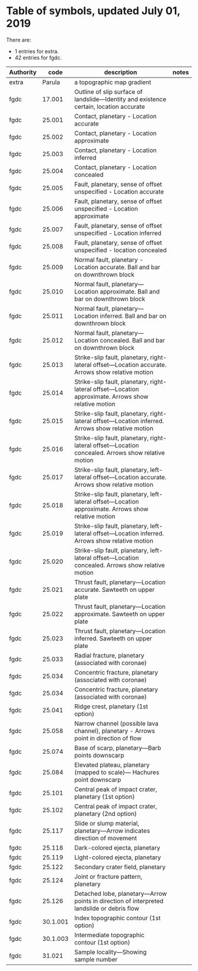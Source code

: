 # Table of symbols, updated July 01, 2019
There are:
 * 1 entries for extra.
 * 42 entries for fgdc.

|Authority|  code  |                                             description                                             |notes|
|---------|--------|-----------------------------------------------------------------------------------------------------|-----|
|extra    |Parula  | a topographic map gradient                                                                          |     |
|fgdc     |17.001  | Outline of slip surface of landslide—Identity and existence certain, location accurate              |     |
|fgdc     |25.001  | Contact, planetary - Location accurate                                                              |     |
|fgdc     |25.002  | Contact, planetary - Location approximate                                                           |     |
|fgdc     |25.003  | Contact, planetary - Location inferred                                                              |     |
|fgdc     |25.004  | Contact, planetary - Location concealed                                                             |     |
|fgdc     |25.005  | Fault, planetary, sense of offset unspecified - Location accurate                                   |     |
|fgdc     |25.006  | Fault, planetary, sense of offset unspecified - Location approximate                                |     |
|fgdc     |25.007  | Fault, planetary, sense of offset unspecified - Location inferred                                   |     |
|fgdc     |25.008  | Fault, planetary, sense of offset unspecified - location concealed                                  |     |
|fgdc     |25.009  | Normal fault, planetary - Location accurate. Ball and bar on downthrown block                       |     |
|fgdc     |25.010  | Normal fault, planetary—Location approximate. Ball and bar on downthrown block                      |     |
|fgdc     |25.011  | Normal fault, planetary—Location inferred. Ball and bar on downthrown block                         |     |
|fgdc     |25.012  | Normal fault, planetary—Location concealed. Ball and bar on downthrown block                        |     |
|fgdc     |25.013  | Strike-slip fault, planetary, right-lateral offset—Location accurate. Arrows show relative motion   |     |
|fgdc     |25.014  | Strike-slip fault, planetary, right-lateral offset—Location approximate. Arrows show relative motion|     |
|fgdc     |25.015  | Strike-slip fault, planetary, right-lateral offset—Location inferred. Arrows show relative motion   |     |
|fgdc     |25.016  | Strike-slip fault, planetary, right-lateral offset—Location concealed. Arrows show relative motion  |     |
|fgdc     |25.017  | Strike-slip fault, planetary, left-lateral offset—Location accurate. Arrows show relative motion    |     |
|fgdc     |25.018  | Strike-slip fault, planetary, left-lateral offset—Location approximate. Arrows show relative motion |     |
|fgdc     |25.019  | Strike-slip fault, planetary, left-lateral offset—Location inferred. Arrows show relative motion    |     |
|fgdc     |25.020  | Strike-slip fault, planetary, left-lateral offset—Location concealed. Arrows show relative motion   |     |
|fgdc     |25.021  | Thrust fault, planetary—Location accurate. Sawteeth on upper plate                                  |     |
|fgdc     |25.022  | Thrust fault, planetary—Location approximate. Sawteeth on upper plate                               |     |
|fgdc     |25.023  | Thrust fault, planetary—Location inferred. Sawteeth on upper plate                                  |     |
|fgdc     |25.033  | Radial fracture, planetary (associated with coronae)                                                |     |
|fgdc     |25.034  | Concentric fracture, planetary (associated with coronae)                                            |     |
|fgdc     |25.034  | Concentric fracture, planetary (associated with coronae)                                            |     |
|fgdc     |25.041  | Ridge crest, planetary (1st option)                                                                 |     |
|fgdc     |25.058  | Narrow channel (possible lava channel), planetary - Arrows point in direction of flow               |     |
|fgdc     |25.074  | Base of scarp, planetary—Barb points downscarp                                                      |     |
|fgdc     |25.084  | Elevated plateau, planetary (mapped to scale)— Hachures point downscarp                             |     |
|fgdc     |25.101  | Central peak of impact crater, planetary (1st option)                                               |     |
|fgdc     |25.102  | Central peak of impact crater, planetary (2nd option)                                               |     |
|fgdc     |25.117  | Slide or slump material, planetary—Arrow indicates direction of movement                            |     |
|fgdc     |25.118  | Dark-colored ejecta, planetary                                                                      |     |
|fgdc     |25.119  | Light-colored ejecta, planetary                                                                     |     |
|fgdc     |25.122  | Secondary crater field, planetary                                                                   |     |
|fgdc     |25.124  | Joint or fracture pattern, planetary                                                                |     |
|fgdc     |25.126  |  Detached lobe, planetary—Arrow points in direction of interpreted landslide or debris flow         |     |
|fgdc     |30.1.001| Index topographic contour (1st option)                                                              |     |
|fgdc     |30.1.003| Intermediate topographic contour (1st option)                                                       |     |
|fgdc     |31.021  | Sample locality—Showing sample number                                                               |     |
